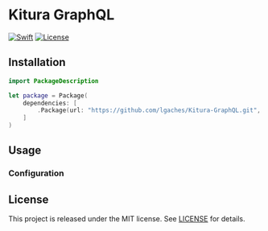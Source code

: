 # Kitura GraphQL

[![Swift][swift-badge]][swift-url]
[![License][mit-badge]][mit-url]


## Installation

```swift
import PackageDescription

let package = Package(
    dependencies: [
        .Package(url: "https://github.com/lgaches/Kitura-GraphQL.git", majorVersion: 0, minor: 1),
    ]
)
```

## Usage

### Configuration

## License

This project is released under the MIT license. See [LICENSE](LICENSE) for details.

[swift-badge]: https://img.shields.io/badge/Swift-3.0.1-orange.svg?style=flat
[swift-url]: https://swift.org
[mit-badge]: https://img.shields.io/badge/License-MIT-blue.svg?style=flat
[mit-url]: https://tldrlegal.com/license/mit-license
